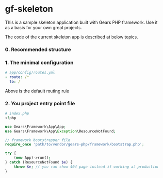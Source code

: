 gf-skeleton
===========

This is a sample skeleton application built with Gears PHP framework. Use it as a basis for your own great projects.

The code of the current skeleton app is described at below topics.

### 0. Recommended structure


### 1. The minimal configuration
```yaml
# app/config/routes.yml
- route: /*
  to: /
```
Above is the default routing rule


### 2. You project entry point file
```php
# index.php
<?php

use Gears\Framework\App\App;
use Gears\Framework\App\Exception\ResourceNotFound;

// framework bootstrapper file
require_once 'path/to/vendor/gears-php/framework/bootstrap.php';

try {
	(new App)->run();
} catch (ResourceNotFound $e) {
	throw $e; // you can show 404 page instead if working at production env
}
```
